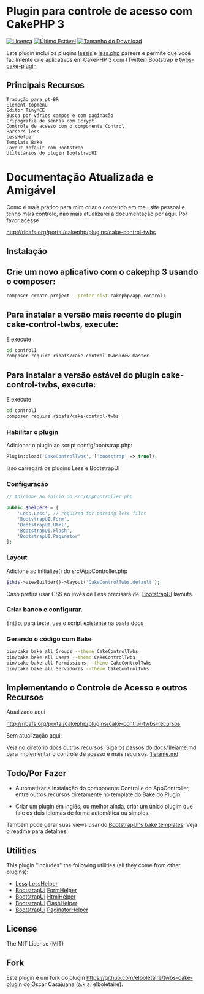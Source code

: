 Plugin para controle de acesso com CakePHP 3
================================================================================

[![Licença](https://img.shields.io/packagist/l/doctrine/orm.svg?maxAge=2592000)](https://github.com/ribafs/cake-control-twbs/blob/master/LICENSE)
[![Último Estável](https://img.shields.io/packagist/v/elboletaire/twbs-cake-plugin.svg?style=flat-square)](https://github.com/ribafs/cake-control-twbs/releases)
[![Tamanho do Download](https://img.shields.io/crates/d/rustc-serialize.svg?maxAge=2592000)](https://packagist.org/packages/ribafs/cake-control-twbs)

Este plugin inclui os plugins
[lessjs](http://lesscss.org/#client-side-usage-browser-options) e
[less.php](https://github.com/oyejorge/less.php#lessphp) parsers e permite que você facilmente crie aplicativos em CakePHP 3 com (Twitter) Bootstrap e
[twbs-cake-plugin](https://github.com/elboletaire/twbs-cake-plugin)

## Principais Recursos

    Tradução para pt-BR
    Element topmenu
    Editor TinyMCE
    Busca por vários campos e com paginação
    Cripografia de senhas com Bcrypt
    Controle de acesso com o componente Control
    Parsers less
    LessHelper
    Template Bake
    Layout default com Bootstrap
    Utilitários do plugin BootstrapUI

# Documentação Atualizada e Amigável
Como é mais prático para mim criar o conteúdo em meu site pessoal e tenho mais controle, não mais atualizarei a documentação por aqui. Por favor acesse

http://ribafs.org/portal/cakephp/plugins/cake-control-twbs

Instalação
------------

## Crie um novo aplicativo com o cakephp 3 usando o composer:

```bash
composer create-project --prefer-dist cakephp/app control1
```
## Para instalar a versão mais recente do plugin cake-control-twbs, execute:

E execute
```bash
cd control1
composer require ribafs/cake-control-twbs:dev-master
```

## Para instalar a versão estável do plugin cake-control-twbs, execute:

E execute
```bash
cd control1
composer require ribafs/cake-control-twbs
```

### Habilitar o plugin

Adicionar o plugin ao script config/bootstrap.php:

```php
Plugin::load('CakeControlTwbs', ['bootstrap' => true]);
```
Isso carregará os plugins Less e BootstrapUI

### Configuração

```php
// Adicione ao início do src/AppController.php

public $helpers = [
    'Less.Less', // required for parsing less files
    'BootstrapUI.Form',
    'BootstrapUI.Html',
    'BootstrapUI.Flash',
    'BootstrapUI.Paginator'
];
```

### Layout

Adicione ao initialize() do src/AppController.php

```php
$this->viewBuilder()->layout('CakeControlTwbs.default');
```
Caso prefira usar CSS ao invés de Less precisará de:
[BootstrapUI](https://github.com/FriendsOfCake/bootstrap-ui/tree/master/src/Template/Layout) layouts.

### Criar banco e configurar.
Então, para teste, use o script existente na pasta docs

### Gerando o código com Bake

```bash
bin/cake bake all Groups --theme CakeControlTwbs
bin/cake bake all Users --theme CakeControlTwbs
bin/cake bake all Permissions --theme CakeControlTwbs
bin/cake bake all Servidores --theme CakeControlTwbs
```

## Implementando o Controle de Acesso e outros Recursos

Atualizado aqui

http://ribafs.org/portal/cakephp/plugins/cake-control-twbs-recursos

Sem atualização aqui:

Veja no diretório [docs](https://github.com/ribafs/cake-control-twbs/tree/master/docs) outros recursos.
Siga os passos do docs/1leiame.md para implementar o controle de acesso e mais recursos.
[1leiame.md](https://github.com/ribafs/cake-control-twbs/blob/master/docs/1leiame.md)

## Todo/Por Fazer

- Automatizar a instalação do componente Control e do AppController, entre outros recursos diretamente no template do Bake do Plugin.

- Criar um plugin em inglês, ou melhor ainda, criar um único plugim que fale os dois idiomas de forma automática ou simples.

Também pode gerar suas views usando
[BootstrapUI's bake templates](https://github.com/FriendsOfCake/bootstrap-ui/tree/master/src/Template/Bake).
Veja o readme para detalhes.

Utilities
---------

This plugin "includes" the following utilities (all they come from other plugins):

- [Less](https://github.com/elboletaire/less-cake-plugin) [LessHelper](https://github.com/elboletaire/less-cake-plugin#usage)
- [BootstrapUI](https://github.com/FriendsOfCake/bootstrap-ui) [FormHelper](https://github.com/FriendsOfCake/bootstrap-ui#basic-form)
- [BootstrapUI](https://github.com/FriendsOfCake/bootstrap-ui) [HtmlHelper](https://github.com/FriendsOfCake/bootstrap-ui/blob/master/src/View/Helper/HtmlHelper.php)
- [BootstrapUI](https://github.com/FriendsOfCake/bootstrap-ui) [FlashHelper](https://github.com/FriendsOfCake/bootstrap-ui/blob/master/src/View/Helper/FlashHelper.php)
- [BootstrapUI](https://github.com/FriendsOfCake/bootstrap-ui) [PaginatorHelper](https://github.com/FriendsOfCake/bootstrap-ui/blob/master/src/View/Helper/PaginatorHelper.php)

License
-------

The MIT License (MIT)

Fork
----

Este plugin é um fork do plugin https://github.com/elboletaire/twbs-cake-plugin
do Òscar Casajuana (a.k.a. elboletaire).

